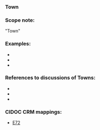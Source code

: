 
### Town 

###  Scope note: 
"Town" 

### Examples: 

* 
* 
* 

### References to discussions of Towns:

* 

* 

* 

### CIDOC CRM mappings: 

* [E72](http://www.cidoc-crm.org/Entity/e72-legal-object/version-6.2.2)